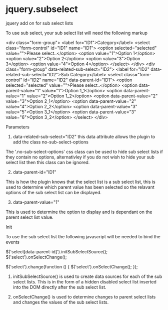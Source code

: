 # jquery.subselect
jquery add on for sub select lists

To use sub select, your sub select list will need the following markup

&lt;div class="form-group"&gt;
  &lt;label for="ID1"&gt;Category&lt;/label&gt;
  &lt;select class="form-control" id="ID1" name="ID1"&gt;
    &lt;option selected="selected" value=""&gt;Please select..&lt;/option&gt;
    &lt;option value="1"&gt;Option 1&lt;/option&gt;
    &lt;option value="2"&gt;Option 2&lt;/option&gt;
    &lt;option value="3"&gt;Option 3&lt;/option&gt;
    &lt;option value="4"&gt;Option 4&lt;/option&gt;
  &lt;/select&gt;
&lt;/div&gt;
&lt;div class="form-group" data-related-sub-select="ID2"&gt;
  &lt;label for="ID2" data-related-sub-select="ID2"&gt;Sub Category&lt;/label&gt;
  &lt;select class="form-control" id="ID2" name="ID2" data-parent-id="ID1"&gt;
    &lt;option selected="selected" value=""&gt;Please select..&lt;/option&gt;
    &lt;option data-parent-value="1" value="1"&gt;Option 1_1&lt;/option&gt;
    &lt;option data-parent-value="1" value="2"&gt;Option 1_2&lt;/option&gt;
    &lt;option data-parent-value="2" value="3"&gt;Option 2_1&lt;/option&gt;
    &lt;option data-parent-value="2" value="4"&gt;Option 2_2&lt;/option&gt;
    &lt;option data-parent-value="3" value="5"&gt;Option 3_1&lt;/option&gt;
    &lt;option data-parent-value="3" value="6"&gt;Option 3_2&lt;/option&gt;
  &lt;/select&gt;
&lt;/div&gt;

Parameters

1. data-related-sub-select="ID2" this data attribute allows the plugin to add the class no-sub-select-options

The '.no-sub-select-options' css class can be used to hide sub select lists if they contain no options, alternativley if you do not wish to hide your sub select list then this class can be ignored.

2. data-parent-id="ID1"

This is how the plugin knows that the select list is a sub select list, this is used to determine which parent value has been selected so the relavant options of the sub select list can be displayed.

3. data-parent-value="1"

This is used to determine the option to display and is dependant on the parent select list value.

Init

To use the sub select list the following javascript will be needed to bind the events

$('select[data-parent-id]').initSubSelectSource();
$('select').onSelectChange();

$('select').change(function () {
  $('select').onSelectChange();
});

1. initSubSelectSource() is used to create data sources for each of the sub select lists. This is in the form of a hidden disabled select list inserted into the DOM directly after the sub select list.

2. onSelectChange() is used to determine changes to parent select lists and changes the values of the sub select lists. 
